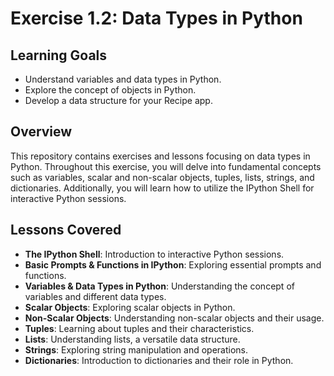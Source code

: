 # Exercise 1.2: Data Types in Python

## Learning Goals

- Understand variables and data types in Python.
- Explore the concept of objects in Python.
- Develop a data structure for your Recipe app.

## Overview

This repository contains exercises and lessons focusing on data types in Python. Throughout this exercise, you will delve into fundamental concepts such as variables, scalar and non-scalar objects, tuples, lists, strings, and dictionaries. Additionally, you will learn how to utilize the IPython Shell for interactive Python sessions.

## Lessons Covered

- **The IPython Shell**: Introduction to interactive Python sessions.
- **Basic Prompts & Functions in IPython**: Exploring essential prompts and functions.
- **Variables & Data Types in Python**: Understanding the concept of variables and different data types.
- **Scalar Objects**: Exploring scalar objects in Python.
- **Non-Scalar Objects**: Understanding non-scalar objects and their usage.
- **Tuples**: Learning about tuples and their characteristics.
- **Lists**: Understanding lists, a versatile data structure.
- **Strings**: Exploring string manipulation and operations.
- **Dictionaries**: Introduction to dictionaries and their role in Python.
